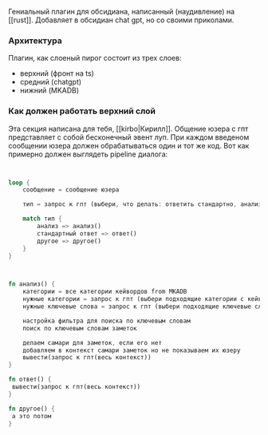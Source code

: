 
Гениальный плагин для обсидиана, написанный (наудивление) на [[rust]].  Добавляет в обсидиан chat gpt, но со своими приколами.

### Архитектура 

Плагин, как слоеный пирог состоит из трех слоев:
- верхний (фронт на ts)
- средний (chatgpt)
- нижний (MKADB)

### Как должен работать верхний слой

Эта секция написана для тебя, [[kirbo|Кирилл]]. Общение юзера с гпт представляет с собой бесконечный эвент луп. При каждом введеном сообщении юзера должен обрабатываться один и тот же код. Вот как примерно должен выглядеть pipeline диалога:

```rust


loop {
	сообщение = сообщение юзера

	тип = запрос к гпт (выбери, что делать: ответить стандартно, анализ заметок, другое)

	match тип {
		анализ => анализ()
		стандартный ответ => ответ()
		другое => другое()
	}
}



fn анализ() {
	категории = все категории кейвордов from MKADB
	нужные категории = запрос к гпт (выбери подходящие категории с кейвордами для ответа на вопрос)
	нужные ключевые слова = запрос к гпт (выбери подходящие ключевые слова из (получить кейворды из категорий))

	настройка фильтра для поиска по ключевым словам
	поиск по ключевым словам заметок

	делаем самари для заметок, если его нет
	добавляем в контекст самари заметок но не показываем их юзеру
	вывести(запрос к гпт(весь контекст))
}

fn ответ() {
 вывести(запрос к гпт(весь контекст))
}

fn другое() {
 а это потом
}
```